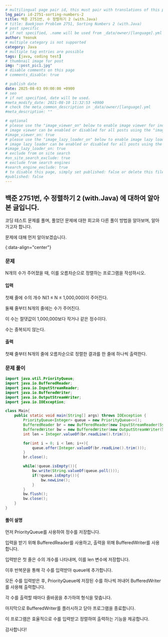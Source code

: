 ```yaml
---
# multilingual page pair id, this must pair with translations of this page. (This name must be unique)
lng_pair: id-2751-sorting-numbers-2
title: 백준 2751번, 수 정렬하기 2 (with.Java)
# title: Baekjoon Problem 2751, Sorting Numbers 2 (with.Java)
# post specific
# if not specified, .name will be used from _data/owner/[language].yml
author: Yeonuk
# multiple category is not supported
category: Java
# multiple tag entries are possible
tags: [java, coding test]
# thumbnail image for post
img: ":post_pic1.jpg"
# disable comments on this page
# comments_disable: true

# publish date
date: 2025-08-03 09:00:00 +0900
# seo
# if not specified, date will be used.
#meta_modify_date: 2021-08-10 11:32:53 +0900
# check the meta_common_description in _data/owner/[language].yml
#meta_description: ""

# optional
# please use the "image_viewer_on" below to enable image viewer for individual pages or posts (_posts/ or [language]/_posts folders).
# image viewer can be enabled or disabled for all posts using the "image_viewer_posts: true" setting in _data/conf/main.yml.
#image_viewer_on: true
# please use the "image_lazy_loader_on" below to enable image lazy loader for individual pages or posts (_posts/ or [language]/_posts folders).
# image lazy loader can be enabled or disabled for all posts using the "image_lazy_loader_posts: true" setting in _data/conf/main.yml.
#image_lazy_loader_on: true
# exclude from on site search
#on_site_search_exclude: true
# exclude from search engines
#search_engine_exclude: true
# to disable this page, simply set published: false or delete this file
#published: false
---
```


<!-- outline-start -->

## 백준 2751번, 수 정렬하기 2 (with.Java) 에 대하여 알아본 글입니다.

코딩 테스트 문제를 풀며, 풀었던 문제에 대한 회고와 다른 풀이 방법을 알아보며, 알아가고자 합니다.

문제에 대해 먼저 알아보겠습니다.

{:data-align="center"}

<!-- outline-end -->

### 문제

N개의 수가 주어졌을 때, 이를 오름차순으로 정렬하는 프로그램을 작성하시오.

#### 입력

첫째 줄에 수의 개수 N(1 ≤ N ≤ 1,000,000)이 주어진다.

둘째 줄부터 N개의 줄에는 수가 주어진다.

이 수는 절댓값이 1,000,000보다 작거나 같은 정수이다.

수는 중복되지 않는다.

#### 출력

첫째 줄부터 N개의 줄에 오름차순으로 정렬한 결과를 한 줄에 하나씩 출력한다.

### 문제 풀이

```java
import java.util.PriorityQueue;
import java.io.BufferedReader;
import java.io.InputStreamReader;
import java.io.BufferedWriter;
import java.io.OutputStreamWriter;
import java.io.IOException;

class Main{
    public static void main(String[] args) throws IOException {
        PriorityQueue<Integer> queue = new PriorityQueue<>();
        BufferedReader br = new BufferedReader(new InputStreamReader(System.in));
        BufferedWriter bw = new BufferedWriter(new OutputStreamWriter(System.out));
        int len = Integer.valueOf(br.readLine().trim());

        for(int i = 0; i < len; i++){
            queue.offer(Integer.valueOf(br.readLine().trim()));
        }
        br.close();

        while(!queue.isEmpty()){
            bw.write(String.valueOf(queue.poll()));
            if(!queue.isEmpty()){
                bw.newLine();
            }
        }
        bw.flush();
        bw.close();
    }
}
```

#### 풀이 설명

먼저 PriorityQueue를 사용하여 정수를 저장합니다.

입력을 받기 위해 BufferedReader를 사용하고, 출력을 위해 BufferedWriter를 사용합니다.

입력받은 첫 줄은 수의 개수를 나타내며, 이를 len 변수에 저장합니다.

이후 반복문을 통해 각 수를 입력받아 queue에 추가합니다.

모든 수를 입력받은 후, PriorityQueue에 저장된 수를 하나씩 꺼내어 BufferedWriter를 사용해 출력합니다.

각 수를 출력할 때마다 줄바꿈을 추가하여 형식을 맞춥니다.

마지막으로 BufferedWriter를 플러시하고 닫아 프로그램을 종료합니다.

이 프로그램은 효율적으로 수를 입력받고 정렬하여 출력하는 기능을 제공합니다.

감사합니다!
